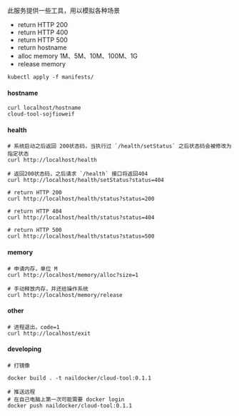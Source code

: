 此服务提供一些工具，用以模拟各种场景
- return HTTP 200
- return HTTP 400
- return HTTP 500
- return hostname
- alloc memory 1M、5M、10M、100M、1G
- release memory

```shell script
kubectl apply -f manifests/
```

#### hostname
```
curl localhost/hostname
cloud-tool-sojfioweif
```

#### health
```
# 系统启动之后返回 200状态码，当执行过 `/health/setStatus` 之后状态码会被修改为指定状态
curl http://localhost/health

# 返回200状态码，之后请求 `/health` 接口将返回404
curl http://localhost/health/setStatus?status=404

# return HTTP 200
curl http://localhost/health/status?status=200

# return HTTP 404
curl http://localhost/health/status?status=404

# return HTTP 500
curl http://localhost/health/status?status=500
```

#### memory
```
# 申请内存，单位 M
curl http://localhost/memory/alloc?size=1

# 手动释放内存，并还给操作系统
curl http://localhost/memory/release

```

#### other
```
# 进程退出，code=1
curl http://localhost/exit
```

#### developing

```shell
# 打镜像

docker build . -t naildocker/cloud-tool:0.1.1

# 推送远程
# 在自己电脑上第一次可能需要 docker login
docker push naildocker/cloud-tool:0.1.1
```
